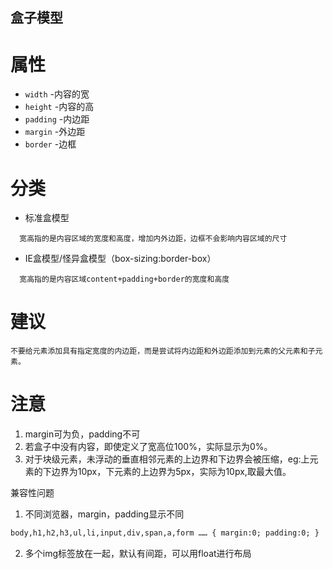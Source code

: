 盒子模型
---

属性
===
* `width` -内容的宽
* `height` -内容的高
* `padding` -内边距
* `margin` -外边距
* `border` -边框

分类
===
* 标准盒模型
```
  宽高指的是内容区域的宽度和高度，增加内外边距，边框不会影响内容区域的尺寸
```
* IE盒模型/怪异盒模型（box-sizing:border-box）
```
  宽高指的是内容区域content+padding+border的宽度和高度
```

建议
===
```
不要给元素添加具有指定宽度的内边距，而是尝试将内边距和外边距添加到元素的父元素和子元素。
```

注意
===
1. margin可为负，padding不可
1. 若盒子中没有内容，即使定义了宽高位100%，实际显示为0%。
1. 对于块级元素，未浮动的垂直相邻元素的上边界和下边界会被压缩，eg:上元素的下边界为10px，下元素的上边界为5px，实际为10px,取最大值。

兼容性问题
1. 不同浏览器，margin，padding显示不同
```html
body,h1,h2,h3,ul,li,input,div,span,a,form …… { margin:0; padding:0; }
```
2. 多个img标签放在一起，默认有间距，可以用float进行布局 
